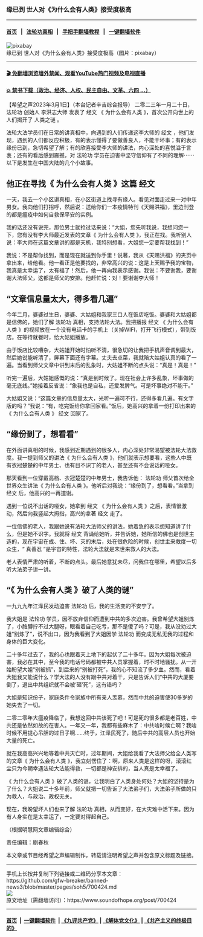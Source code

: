 ### 缘已到  世人对《为什么会有人类》接受度极高
------------------------

#### [首页](https://github.com/gfw-breaker/banned-news3/blob/master/README.md) &nbsp;&nbsp;|&nbsp;&nbsp; [法轮功真相](https://github.com/begood0513/basic/blob/master/README.md)  &nbsp;&nbsp;|&nbsp;&nbsp; [手把手翻墙教程](https://github.com/gfw-breaker/guides/wiki)  &nbsp;&nbsp;|&nbsp;&nbsp; [一键翻墙软件](https://github.com/gfw-breaker/nogfw/blob/master/README.md)  



<div><img alt="pixabay" src="https://img.soundofhope.org/2023-03/landscape-4898629__480-1677710049409.jpg"/>
<br/><figcaption class="caption">
 缘已到  世人对《为什么会有人类》接受度极高（图片：pixabay）
</figcaption></div><hr/>

#### [ 🎬  免翻墙浏览墙外禁闻、观看YouTube热门视频及电视直播](https://github.com/gfw-breaker/HelloWorld)

#### [ 💥  禁书下载（政治、经济、人权、民主自由、文革、六四 ...）](https://github.com/gfw-breaker/books/blob/master/README.md)

<div><div class="Content__Wrapper sc-1bvya0-0 elmmKw article_body" data-checkusr="" itemprop="articleBody">
 <div id="post_place_1">
 </div>
 <p class="meta-top">
  <span class="meta">
   【希望之声2023年3月1日】（本台记者辛吉综合报导）
  </span>
  二零二三年一月二十日，
  <ok href="/term/968">
   法轮功
  </ok>
  <ok href="/term/2920">
   创始人
  </ok>
  <ok href="/term/28523">
   李洪志大师
  </ok>
  发表了
  <ok href="/term/844304">
   经文
  </ok>
  《
  <ok href="/term/830652">
   为什么会有人类
  </ok>
  》，首次公开向世上的人们揭开了
  <ok href="/term/844307">
   人类之谜
  </ok>
  。
 </p>
 <p>
  法轮大法学员们在日常的讲真相中，向遇到的人们传递这李大师的
  <ok href="/term/844304">
   经文
  </ok>
  ，他们发现，遇到的人们都反应积极，有的表示懂得了要做善良人，不能干坏事；有的表示缘份已到，急切希望了解；有的欣喜接受李大师的讲法，内心深处的喜悦溢于言表；还有的看后感到震撼，对
  <ok href="/term/968">
   法轮功
  </ok>
  学员在迫害中坚守信仰有了不同的理解⋯⋯ 以下是发生在中国大陆的几个小故事。
 </p>
 <h2>
  他正在寻找《
  <ok href="/term/830652">
   为什么会有人类
  </ok>
  》这篇
  <ok href="/term/844304">
   经文
  </ok>
 </h2>
 <p>
  一天，我去一个小区讲真相，在小区街道上找寻有缘人。看见对面走过来一对中年男女。我向他们打招呼，然后说：送给你们一本疫情特刊《天赐洪福》，里边刊登的都是瘟疫中如何自救保平安的实例。
 </p>
 <p>
  我的话还没有说完，那位男士就抢过话来说：“大姐，您先听我说，我想问您一下，您有没有李大师最近发表的文章《
  <ok href="/term/830652">
   为什么会有人类
  </ok>
  》，我正在找。我听别人说：李大师在这篇文章讲的都是天机，我特别想看，大姐您一定要帮我找到！”
 </p>
 <p>
  我说：不是帮你找到，而是现在就送到你手里！说著，我从《天赐洪福》的夹页中拿出来，给他看。他一看正是他要找的，非常高兴的说：这是上天赐予我的宝物，我真是太幸运了，太有福了！然后，他一再向我表示感谢。我说：不要谢我，要谢谢大法师父，这都是师父的安排。他赶忙说：对！要谢谢李大师！
 </p>
 <h2>
  “文章信息量太大，得多看几遍”
 </h2>
 <p>
  今年二月，婆婆过生日，婆婆、大姑姐和我家三口人在饭店吃饭。婆婆和大姑姐都是信佛的，她们了解
  <ok href="/term/968">
   法轮功
  </ok>
  真相，支持法轮大法。我把播报
  <ok href="/term/844304">
   经文
  </ok>
  《
  <ok href="/term/830652">
   为什么会有人类
  </ok>
  》的视频放在一个没有电话卡的手机上（关掉WIFI，打开飞行模式），带到饭店。在等待就餐时，给大姑姐播放。
 </p>
 <p>
  由于饭店比较嘈杂，大姑姐开始时怕听不清，很急切的让我把手机声音调到最大，然后她说能听清了，屏幕下面还有字幕。丈夫去点菜，我就陪大姑姐认真的看了一遍。当看到师父文章中讲到末后的乱象时，大姑姐不断的点头说：“真是！真是！”
 </p>
 <p>
  听完一遍后，大姑姐感慨的说：“真是到时候了。现在社会上许多乱象，坏事做的毫无底线。”她接着反省说：“象我也是自私，还爱发脾气。可是坏事绝对不能干。”
 </p>
 <p>
  大姑姐又说：“这篇文章的信息量太大，光听一遍可不行，还得多看几遍。有文字版的吗？”我说：“有，吃完饭给你拿回家看。”饭后，她高兴的拿着一份打印出来的《
  <ok href="/term/830652">
   为什么会有人类
  </ok>
  》
  <ok href="/term/844304">
   经文
  </ok>
  回家了。
 </p>
 <h2>
  “缘份到了，想看看”
 </h2>
 <p>
  在外面讲真相的时候，我感到近期遇到的很多人，内心深处非常渴望被法轮大法救度。我一提到师父的讲法《
  <ok href="/term/830652">
   为什么会有人类
  </ok>
  》，他们就表示想要看，这些人中既有衣冠楚楚的中年男士、也有目不识丁的老人，甚至还有不会说话的哑女。
 </p>
 <p>
  那天看到一位穿戴高档、衣冠楚楚的中年男士，我告诉他：
  <ok href="/term/968">
   法轮功
  </ok>
  师父首次给全世界众生讲法《
  <ok href="/term/830652">
   为什么会有人类
  </ok>
  》。他听后对我说：“缘份到了，想看看。”当拿到
  <ok href="/term/844304">
   经文
  </ok>
  后，他高兴的一再道谢。
 </p>
 <p>
  遇到一位说不出话的哑女，她拿到
  <ok href="/term/844304">
   经文
  </ok>
  《
  <ok href="/term/830652">
   为什么会有人类
  </ok>
  》之后，表情很激动，然后向我竖起大拇指，高兴的拿著
  <ok href="/term/844304">
   经文
  </ok>
  走了。
 </p>
 <p>
  一位信佛的老人，我跟她说有法轮大法师父的讲法，她着急的表示想知道讲了什么，但是她不识字。我就将
  <ok href="/term/844304">
   经文
  </ok>
  背诵给她听，并告诉她，她所信的佛也是创世主造的，现在宇宙在成、住、坏、灭的末后，处在很危险的时候，创世主来救度一切众生，“
  <ok href="/term/7789">
   真善忍
  </ok>
  ”是宇宙的特性，法轮大法就是末世来救人的大法。
 </p>
 <p>
  老人表情严肃的听着，不断的点头。最后她意犹未尽，问我住在哪里，希望以后多听大法弟子讲一讲。
 </p>
 <h2>
  “《
  <ok href="/term/830652">
   为什么会有人类
  </ok>
  》破了人类的谜”
 </h2>
 <p>
  一九九九年江泽民发动迫害
  <ok href="/term/968">
   法轮功
  </ok>
  后，我的生活变的不安宁了。
 </p>
 <p>
  我大姐是
  <ok href="/term/968">
   法轮功
  </ok>
  学员，因不放弃信仰而遭到中共的多次迫害。我曾希望大姐别炼了，小胳膊拧不过大腿呀，眼看着自己吃亏，那不是傻了吗？可是，我从没劝过大姐“别炼了”，说不出口，因为我看到了大姐因学
  <ok href="/term/968">
   法轮功
  </ok>
  而变成无私无我的过程和身体的巨大变化。
 </p>
 <p>
  二十多年过去了，我的心也跟着天上地下的起伏了二十多年。因为大姐每次被迫害，我必在其中，至今我的电话号码都被中共人员掌握着，时不时地骚扰。从一开始盼望大姐“别被抓”，到后来的“别被打死”，我的心不知流了多少血。然而，看着大姐我又能说什么？学大法的人没有跟中共对着干，只是告诉人们“中共的大厦要倒了，退出中共组织就不会被‘砸’死”，这有错吗？
 </p>
 <p>
  大姐是知识份子，家庭条件令家族中所有亲人羡慕，然而中共的迫害使30多岁的她失去了一切。
 </p>
 <p>
  二零二零年大瘟疫降临了，我想这回中共该死了吧！可是死的很多都是老百姓，中共还是依然如故的在害人。一年又一年，我都有些麻木了：中共啥时候亡啊？我啥时候不用提心吊胆的过日子啊……终于，江泽民死了，随后中共的高层人员也开始大量的死亡。
 </p>
 <p>
  就在我高高兴兴地等着中共灭亡时，过年期间，大姐给我看了大法师父给全人类写的文章《
  <ok href="/term/830652">
   为什么会有人类
  </ok>
  》，我立刻愣住了：啊，原来人类是这样的呀，滚滚红尘只为今朝幸遇法轮大法能得救，一切都是神安排的，当人真是太幸福了。
 </p>
 <p>
  《
  <ok href="/term/830652">
   为什么会有人类
  </ok>
  》破了人类的谜，让我明白了人类身处何处？大姐的坚持是为了什么？大姐说二十多年前，师父就把一切告诉了大法弟子们，大法弟子所做的只为救人，与政治、政权无关。
 </p>
 <p>
  现在，我盼望坏人们也来了解
  <ok href="/term/968">
   法轮功
  </ok>
  真相，从而变好，在大灾难中活下来。因为有人身实在是太幸运了，一定要对得起自己。
 </p>
 <p>
  （根据明慧网文章编辑综合）
 </p>
 <p class="meta-btm">
  责任编辑：剧春秋
 </p>
 <p class="meta-btm">
  本文章或节目经希望之声编辑制作，转载请注明希望之声并包含原文标题及链接。
 </p>
</div>
</div>
<hr/>
手机上长按并复制下列链接或二维码分享本文章：<br/>
https://github.com/gfw-breaker/banned-news3/blob/master/pages/soh5/700424.md <br/>
<a href='https://github.com/gfw-breaker/banned-news3/blob/master/pages/soh5/700424.md'><img src='https://github.com/gfw-breaker/banned-news3/blob/master/pages/soh5/700424.md.png'/></a> <br/>
原文地址（需翻墙访问）：https://www.soundofhope.org/post/700424


------------------------
#### [首页](https://github.com/gfw-breaker/banned-news3/blob/master/README.md) &nbsp;|&nbsp; [一键翻墙软件](https://github.com/gfw-breaker/nogfw/blob/master/README.md) &nbsp;| [《九评共产党》](https://github.com/gfw-breaker/9ping.md/blob/master/README.md#九评之一评共产党是什么) | [《解体党文化》](https://github.com/gfw-breaker/jtdwh.md/blob/master/README.md) | [《共产主义的终极目的》](https://github.com/gfw-breaker/gczydzjmd.md/blob/master/README.md)


<img src='http://gfw-breaker.win/banned-news3/pages/soh5/700424.md' width='0px' height='0px'/>